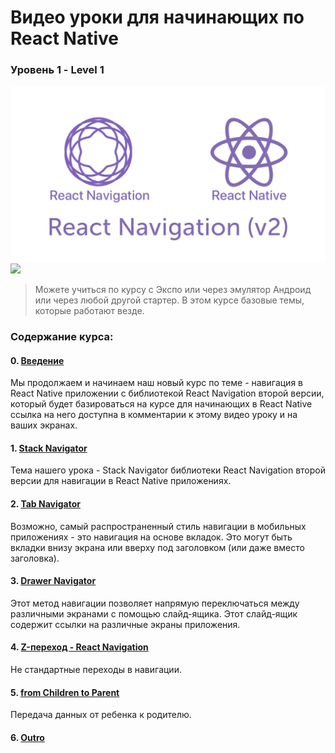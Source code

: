 #  Bидео уроки для начинающих по React Native 
### Уровень 1 - Level 1 

<img src="./cover.png">
<img src="./reactnavigaton.gif" >

> Можете учиться по курсу с Экспо или через эмулятор Андроид или через любой другой стартер. В этом курсе базовые темы, которые работают везде.

### Содержание курса:

#### 0. [Введение](https://youtu.be/6Qnc96d_djk)
Мы продолжаем и начинаем наш новый курс по теме - навигация в React Native приложении с библиотекой React Navigation второй версии, который будет базироваться на курсе для начинающих в React Native ссылка на него доступна в комментарии к этому видео уроку и на ваших экранах.

#### 1. [Stack Navigator](https://youtu.be/jkUUR-Ru2Qs)
Тема нашего урока - Stack Navigator библиотеки React Navigation второй версии для навигации в React Native приложениях.

#### 2. [Tab Navigator](https://youtu.be/P_jV8qCjRlg)
Возможно, самый распространенный стиль навигации в мобильных приложениях - это навигация на основе вкладок. Это могут быть вкладки внизу экрана или вверху под заголовком (или даже вместо заголовка).

#### 3. [Drawer Navigator](https://youtu.be/x1BkWHncx10)
Этот метод навигации позволяет напрямую переключаться между различными экранами с помощью слайд-ящика. Этот слайд-ящик содержит ссылки на различные экраны приложения.

#### 4. [Z-переход - React Navigation](https://youtu.be/pvbtcorKX3U)
Не стандартные переходы в навигации.

#### 5. [from Children to Parent](https://youtu.be/OnudmpxY6nU)
Передача данных от ребенка к родителю.

#### 6. [Outro](https://youtu.be/ruFyk3cds34)

